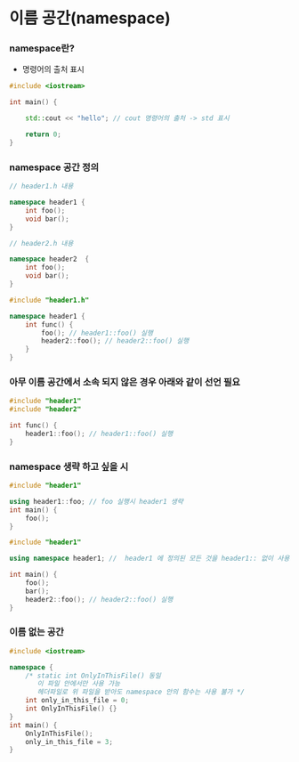 # 이름 공간(namespace)

### namespace란?

- 명령어의 출처 표시

```cpp
#include <iostream>

int main() {

    std::cout << "hello"; // cout 명령어의 출처 -> std 표시

    return 0;
}

```

### namespace 공간 정의 

```cpp
// header1.h 내용

namespace header1 {
    int foo();
    void bar();
}
```
```cpp
// header2.h 내용

namespace header2  {
    int foo();
    void bar();
}
```
```cpp
#include "header1.h" 

namespace header1 {
    int func() {
        foo(); // header1::foo() 실행
        header2::foo(); // header2::foo() 실행
    }
}
```

### 아무 이름 공간에서 소속 되지 않은 경우 아래와 같이 선언 필요

```cpp
#include "header1"
#include "header2"

int func() {
    header1::foo(); // header1::foo() 실행
}
```

### namespace 생략 하고 싶을 시

```cpp
#include "header1"

using header1::foo; // foo 실행시 header1 생략
int main() {
    foo();
}
```
```cpp
#include "header1"

using namespace header1; //  header1 에 정의된 모든 것을 header1:: 없이 사용

int main() {
    foo();
    bar();
    header2::foo(); // header2::foo() 실행
}
```

### 이름 없는 공간

```cpp
#include <iostream>

namespace {
    /* static int OnlyInThisFile() 동일
       이 파일 안에서만 사용 가능
       헤더파일로 위 파일을 받아도 namespace 안의 함수는 사용 불가 */
    int only_in_this_file = 0;
    int OnlyInThisFile() {}
}
int main() {
    OnlyInThisFile();
    only_in_this_file = 3;
}
```


